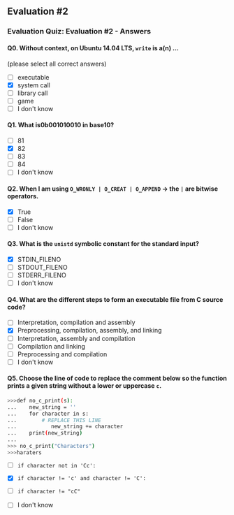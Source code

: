 ## Evaluation #2
### Evaluation Quiz: Evaluation #2 - Answers

#### Q0. Without context, on Ubuntu 14.04 LTS, `write` is a(n) …
(please select all correct answers)
- [ ] executable
- [x] system call
- [ ] library call
- [ ] game
- [ ] I don't know

#### Q1. What is0b001010010 in base10?
- [ ] 81
- [x] 82
- [ ] 83
- [ ] 84
- [ ] I don't know

#### Q2. When I am using `O_WRONLY | O_CREAT | O_APPEND` -> the `|` are bitwise operators.
- [x] True
- [ ] False
- [ ] I don't know

#### Q3. What is the `unistd` symbolic constant for the standard input?
- [x] STDIN_FILENO
- [ ] STDOUT_FILENO
- [ ] STDERR_FILENO
- [ ] I don't know

#### Q4. What are the different steps to form an executable file from C source code?
- [ ] Interpretation, compilation and assembly
- [x] Preprocessing, compilation, assembly, and linking
- [ ] Interpretation, assembly and compilation
- [ ] Compilation and linking
- [ ] Preprocessing and compilation
- [ ] I don't know

#### Q5. Choose the line of code to replace the comment below so the function prints a given string without a lower or uppercase `c`.
```bash
>>>def no_c_print(s):
...    new_string = ''
...    for character in s:
...        # REPLACE THIS LINE              
...           new_string += character
...    print(new_string)
...
>>> no_c_print("Characters")
>>>haraters
```
- [ ] `if character not in 'Cc':`
- [x] `if character != 'c' and character != 'C':`
- [ ] `if character != "cC"`
- [ ] I don't know

















